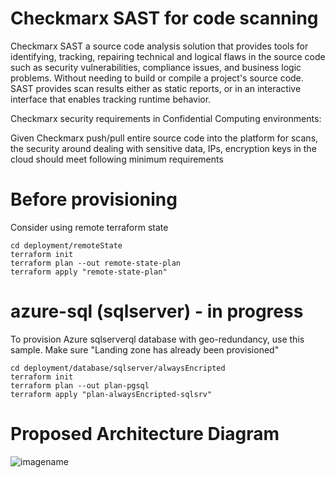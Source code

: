 # Checkmarx SAST for code scanning

Checkmarx SAST a source code analysis solution that provides tools for identifying, tracking, repairing technical and logical flaws in the source code such as security vulnerabilities, compliance issues, and business logic problems. Without needing to build or compile a project's source code. SAST provides scan results either as static reports, or in an interactive interface that enables tracking runtime behavior.

Checkmarx security requirements in Confidential Computing environments:

Given Checkmarx push/pull entire source code into the platform for scans, the security around dealing with sensitive data, IPs, encryption keys in the cloud should meet following minimum requirements


# Before provisioning 

Consider using remote terraform state 

    cd deployment/remoteState
    terraform init
    terraform plan --out remote-state-plan
    terraform apply "remote-state-plan"


# azure-sql (sqlserver) - in progress
 
To provision Azure sqlserverql database with geo-redundancy, use this sample. Make sure "Landing zone has already been provisioned"

    cd deployment/database/sqlserver/alwaysEncripted
    terraform init
    terraform plan --out plan-pgsql
    terraform apply "plan-alwaysEncripted-sqlsrv"

# Proposed Architecture Diagram
![imagename](https://docs.f5net.com/download/attachments/722365217/Checkmarx_Arch_Single-AZ-Azure-1.png?version=5&modificationDate=1648656065000&api=v2)
